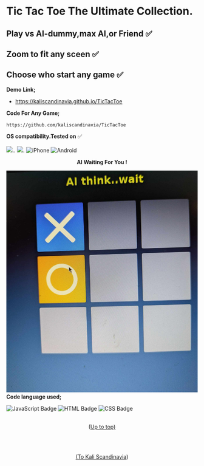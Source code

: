 <a id="up"></a>
# Tic Tac Toe The Ultimate Collection.

## Play vs AI-dummy,max AI,or Friend ✅  

## Zoom to fit any sceen ✅

## Choose who start any game ✅

**Demo Link;**

- https://kaliscandinavia.github.io/TicTacToe

**Code For Any Game;**
```
https://github.com/kaliscandinavia/TicTacToe
```

  **OS compatibility.Tested on** ✅
  <br><br>
  <img src="https://img.shields.io/badge/Windows-05122A?style=for-the-badge&logo=windows">..
  <img src="https://img.shields.io/badge/Linux-05122A?style=for-the-badge&logo=linux">.
  ![iPhone](https://img.shields.io/badge/iphone-05122A?style=for-the-badge&logo=iphone)
  ![Android](https://img.shields.io/badge/android-05122A?style=for-the-badge&logo=android)

**<p align="center">AI  Waiting For You !</p>**

![AI wait](ai.jpg)
**Code language used;**

![JavaScript Badge](https://img.shields.io/badge/javaScript-05122A?style=for-the-badge&logo=JavaScript)
![HTML Badge](https://img.shields.io/badge/HTML-E34F26?style=for-the-badge&logo=html5&logoColor=white)
![CSS Badge](https://img.shields.io/badge/CSS-1572B6?style=for-the-badge&logo=CSS3)
<br><br>
<p align="center">(<a href="#up"</a>Up to top)</p><br><br>
<p align="center">(<a href="https://github.com/kaliscandinavia/ ">To Kali Scandinavia</a>)</p>
